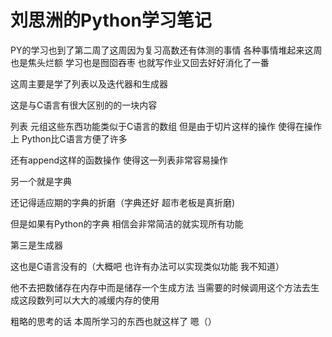 # 刘思洲的Python学习笔记

PY的学习也到了第二周了这周因为复习高数还有体测的事情 各种事情堆起来这周也是焦头烂额 学习也是囫囵吞枣 也就写作业又回去好好消化了一番

这周主要是学了列表以及迭代器和生成器

这是与C语言有很大区别的的一块内容

列表 元组这些东西功能类似于C语言的数组 但是由于切片这样的操作 使得在操作上 Python比C语言方便了许多

还有append这样的函数操作 使得这一列表非常容易操作

另一个就是字典

还记得适应期的字典的折磨（字典还好 超市老板是真折磨)

但是如果有Python的字典 相信会非常简洁的就实现所有功能

第三是生成器

这也是C语言没有的（大概吧 也许有办法可以实现类似功能 我不知道）

他不去把数储存在内存中而是储存一个生成方法 当需要的时候调用这个方法去生成这段数列可以大大的减缓内存的使用



粗略的思考的话 本周所学习的东西也就这样了 嗯（）

